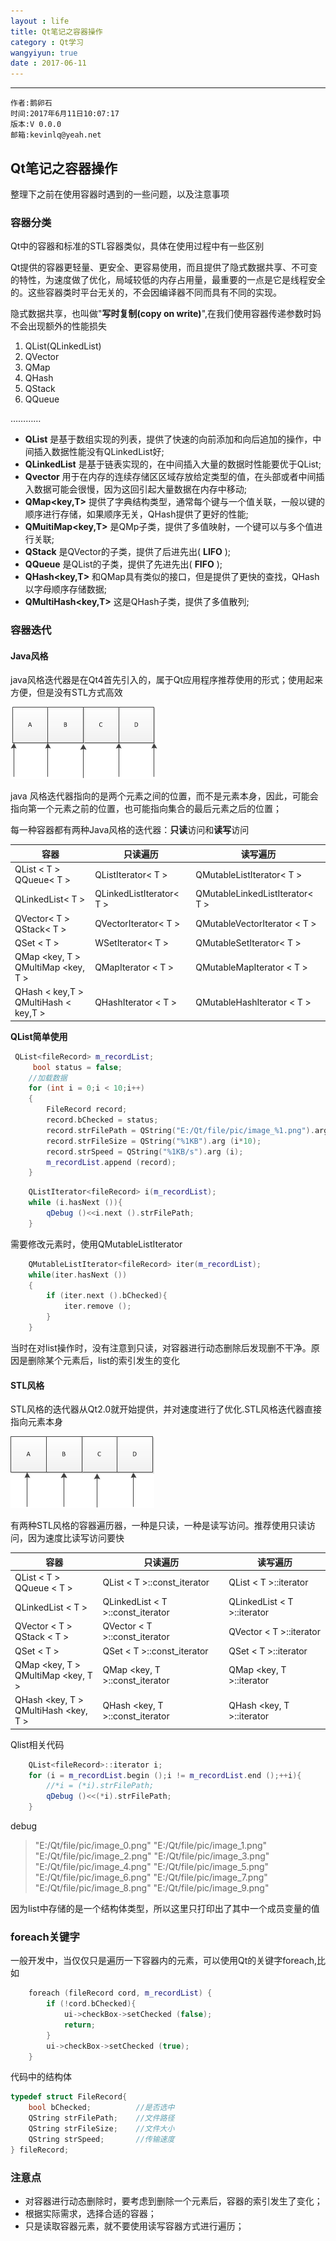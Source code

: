 ```yaml
---
layout : life
title: Qt笔记之容器操作
category : Qt学习
wangyiyun: true
date : 2017-06-11
---
```


******

    作者:鹅卵石
    时间:2017年6月11日10:07:17
    版本:V 0.0.0
    邮箱:kevinlq@yeah.net

<!-- more -->

## Qt笔记之容器操作
整理下之前在使用容器时遇到的一些问题，以及注意事项

### 容器分类
Qt中的容器和标准的STL容器类似，具体在使用过程中有一些区别

Qt提供的容器更轻量、更安全、更容易使用，而且提供了隐式数据共享、不可变的特性，为速度做了优化，局域较低的内存占用量，最重要的一点是它是线程安全的。这些容器类时平台无关的，不会因编译器不同而具有不同的实现。

隐式数据共享，也叫做"**写时复制(copy on write)**",在我们使用容器传递参数时妈不会出现额外的性能损失



1. QList(QLinkedList)
2. QVector
3. QMap
4. QHash
5. QStack
6. QQueue

…………


* **QList<T>**  是基于数组实现的列表，提供了快速的向前添加和向后追加的操作，中间插入数据性能没有QLinkedList好;
* **QLinkedList<T>** 是基于链表实现的，在中间插入大量的数据时性能要优于QList;
* **Qvector** 用于在内存的连续存储区区域存放给定类型的值，在头部或者中间插入数据可能会很慢，因为这回引起大量数据在内存中移动;
* **QMap<key,T>** 提供了字典结构类型，通常每个键与一个值关联，一般以键的顺序进行存储，如果顺序无关，QHash提供了更好的性能;
* **QMuitiMap<key,T>** 是QMp子类，提供了多值映射，一个键可以与多个值进行关联;
* **QStack<T>** 是QVector的子类，提供了后进先出( **LIFO** );
* **QQueue<T>** 是QList的子类，提供了先进先出( **FIFO** );
* **QHash<key,T>** 和QMap具有类似的接口，但是提供了更快的查找，QHash以字母顺序存储数据;
* **QMultiHash<key,T>** 这是QHash子类，提供了多值散列;


### 容器迭代

#### Java风格

java风格迭代器是在Qt4首先引入的，属于Qt应用程序推荐使用的形式；使用起来方便，但是没有STL方式高效

![java风格迭代器](/res/img/blog/Qt学习/container_java.png)

java 风格迭代器指向的是两个元素之间的位置，而不是元素本身，因此，可能会指向第一个元素之前的位置，也可能指向集合的最后元素之后的位置；

每一种容器都有两种Java风格的迭代器：**只读**访问和**读写**访问

|容器 | 只读遍历 | 读写遍历|
|---|---|---|
|QList  &lt; T &gt; <br>QQueue&lt; T &gt; |QListIterator&lt; T &gt; | QMutableListIterator&lt; T &gt; |
|QLinkedList&lt; T &gt;|QLinkedListIterator&lt; T &gt;|QMutableLinkedListIterator&lt; T &gt;|
QVector&lt; T &gt;<br>QStack&lt; T &gt; |QVectorIterator&lt; T &gt; |QMutableVectorIterator &lt; T &gt;|
|QSet &lt; T &gt; |WSetIterator&lt; T &gt; |QMutableSetIterator&lt; T &gt;|
|QMap &lt;key, T &gt;<br>QMultiMap &lt;key, T &gt; |QMapIterator &lt; T &gt;| QMutableMapIterator &lt; T &gt;|
|QHash &lt; key,T &gt;<br> QMultiHash &lt; key,T &gt; |QHashIterator &lt; T &gt;| QMutableHashIterator &lt; T &gt;|

**QList简单使用**
```C++
 QList<fileRecord> m_recordList;
     bool status = false;
    //加载数据
    for (int i = 0;i < 10;i++)
    {
        FileRecord record;
        record.bChecked = status;
        record.strFilePath = QString("E:/Qt/file/pic/image_%1.png").arg(i);
        record.strFileSize = QString("%1KB").arg (i*10);
        record.strSpeed = QString("%1KB/s").arg (i);
        m_recordList.append (record);
    }
```

```C++
    QListIterator<fileRecord> i(m_recordList);
    while (i.hasNext ()){
        qDebug ()<<i.next ().strFilePath;
    }
```

需要修改元素时，使用QMutableListIterator
```C++
    QMutableListIterator<fileRecord> iter(m_recordList);
    while(iter.hasNext ())
    {
        if (iter.next ().bChecked){
            iter.remove ();
        }
    }
```
当时在对list操作时，没有注意到只读，对容器进行动态删除后发现删不干净。原因是删除某个元素后，list的索引发生的变化

#### STL风格

STL风格的迭代器从Qt2.0就开始提供，并对速度进行了优化.STL风格迭代器直接指向元素本身

![STL风格迭代器](/res/img/blog/Qt学习/container_stl.png)


有两种STL风格的容器遍历器，一种是只读，一种是读写访问。推荐使用只读访问，因为速度比读写访问要快

|容器 | 只读遍历 | 读写遍历|
|---|---|---|
|QList &lt; T &gt;<br>QQueue &lt; T &gt;|QList &lt; T &gt;::const_iterator |QList &lt; T &gt;::iterator |
|QLinkedList &lt; T &gt; |QLinkedList &lt; T &gt;::const_iterator |QLinkedList &lt; T &gt;::iterator |
|QVector &lt; T &gt;<br>QStack &lt; T &gt; |QVector &lt; T &gt;::const_iterator |QVector &lt; T &gt;::iterator|
|QSet &lt; T &gt; |QSet &lt; T &gt;::const_iterator |QSet &lt; T &gt;::iterator |
|QMap &lt;key, T &gt;<br>QMultiMap &lt;key, T &gt;|QMap &lt;key, T &gt;::const_iterator |QMap &lt;key, T &gt;::iterator|
|QHash &lt;key, T &gt;<br>QMultiHash &lt;key, T &gt; | QHash &lt;key, T &gt;::const_iterator |QHash &lt;key, T &gt;::iterator|

Qlist相关代码
```C++
    QList<fileRecord>::iterator i;
    for (i = m_recordList.begin ();i != m_recordList.end ();++i){
        //*i = (*i).strFilePath;
        qDebug ()<<(*i).strFilePath;
    }
```

debug

>"E:/Qt/file/pic/image_0.png" 
"E:/Qt/file/pic/image_1.png" 
"E:/Qt/file/pic/image_2.png" 
"E:/Qt/file/pic/image_3.png" 
"E:/Qt/file/pic/image_4.png" 
"E:/Qt/file/pic/image_5.png" 
"E:/Qt/file/pic/image_6.png" 
"E:/Qt/file/pic/image_7.png" 
"E:/Qt/file/pic/image_8.png" 
"E:/Qt/file/pic/image_9.png"

因为list中存储的是一个结构体类型，所以这里只打印出了其中一个成员变量的值

### foreach关键字

一般开发中，当仅仅只是遍历一下容器内的元素，可以使用Qt的关键字foreach,比如
```C++
    foreach (fileRecord cord, m_recordList) {
        if (!cord.bChecked){
            ui->checkBox->setChecked (false);
            return;
        }
        ui->checkBox->setChecked (true);
    }
```

代码中的结构体
```C++
typedef struct FileRecord{
    bool bChecked;          //是否选中
    QString strFilePath;    //文件路径
    QString strFileSize;    //文件大小
    QString strSpeed;       //传输速度
} fileRecord;
```

### 注意点
* 对容器进行动态删除时，要考虑到删除一个元素后，容器的索引发生了变化；
* 根据实际需求，选择合适的容器；
* 只是读取容器元素，就不要使用读写容器方式进行遍历；
